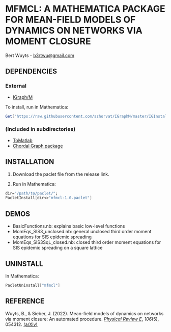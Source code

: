 # MFMCL: A MATHEMATICA PACKAGE FOR MEAN-FIELD MODELS OF DYNAMICS ON NETWORKS VIA MOMENT CLOSURE 

Bert Wuyts - b3rtwu@gmail.com


## DEPENDENCIES

### External
- [IGraph/M](https://github.com/szhorvat/IGraphM)

To install, run in Mathematica: 
```Mathematica
Get["https://raw.githubusercontent.com/szhorvat/IGraphM/master/IGInstaller.m"]
```

### (Included in subdirectories)
- [ToMatlab](https://library.wolfram.com/infocenter/MathSource/577/)
- [Chordal Graph package](http://mathematica-bits.blogspot.com/2011/02/chordal-graph-usage.html)


## INSTALLATION

1) Download the paclet file from the release link.

2) Run in Mathematica: 
```Mathematica
dir="/path/to/paclet/";
PacletInstall[dir<>"mfmcl-1.0.paclet"]
```


## DEMOS

- BasicFunctions.nb: explains basic low-level functions
- MomEqs_SIS3_unclosed.nb: general unclosed third order moment equations for SIS epidemic spreading 
- MomEqs_SIS3SqL_closed.nb: closed third order moment equations for SIS epidemic spreading on a square lattice 


## UNINSTALL
In Mathematica:
```Mathematica
PacletUninstall["mfmcl"]
```


## REFERENCE 
Wuyts, B., & Sieber, J. (2022). Mean-field models of dynamics on networks via moment closure: An automated procedure. [<i>Physical Review E</i>](https://doi.org/10.1103/PhysRevE.106.054312), <i>106</i>(5), 054312. [(arXiv)](www.arxiv.org/abs/2111.07643)

